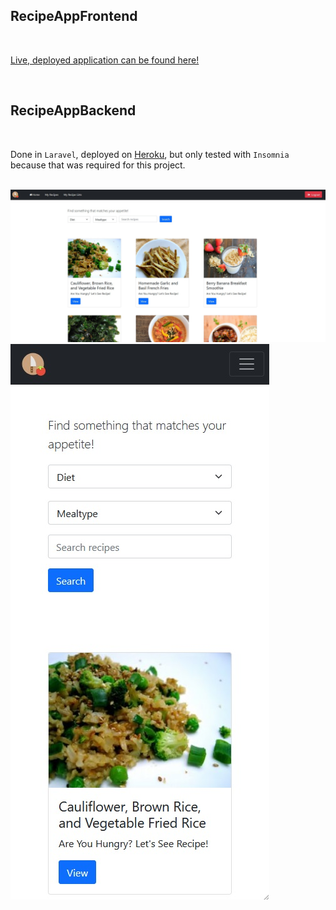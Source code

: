 ## RecipeAppFrontend
<br/>

[Live, deployed application can be found here!](https://recipe-app-fe13.netlify.app)

<br/>


## RecipeAppBackend
<br/>

Done in `Laravel`, deployed on [Heroku](https://recipes-app-be.herokuapp.com/), but only tested with `Insomnia` because that was required for this project.
<br/><br/>

<img src="https://raw.githubusercontent.com/HeidiDragomir/Recipe-App-frontend/main/src/assets/main-page.jpg" style="width: auto; height: auto">

<img src="https://raw.githubusercontent.com/HeidiDragomir/Recipe-App-frontend/main/src/assets/main-page-mobilversion.jpg" style="width: auto; height: 50%">

